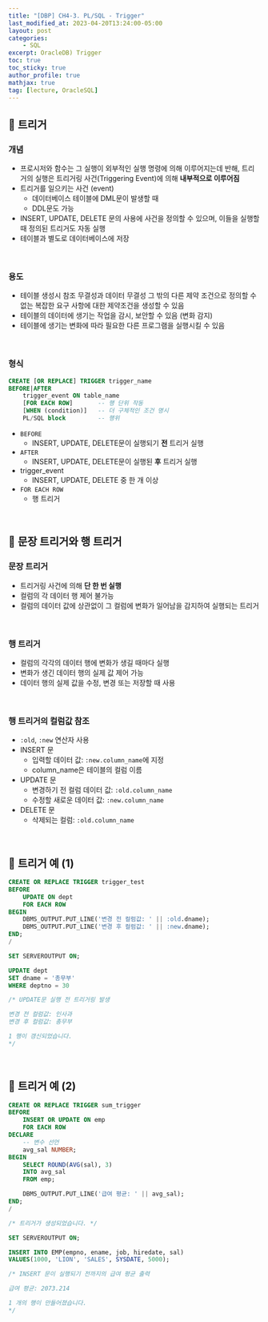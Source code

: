 ```yaml
---
title: "[DBP] CH4-3. PL/SQL - Trigger"
last_modified_at: 2023-04-20T13:24:00-05:00
layout: post
categories:
    - SQL
excerpt: OracleDB) Trigger
toc: true
toc_sticky: true
author_profile: true
mathjax: true
tag: [lecture, OracleSQL]
---
```


## 🥥 트리거


### 개념
- 프로시저와 함수는 그 실행이 외부적인 실행 명령에 의해 이루어지는데 반해, 트리거의 실행은 트리거링 사건(Triggering Event)에 의해 **내부적으로 이루어짐**
- 트리거를 일으키는 사건 (event)
    - 데이터베이스 테이블에 DML문이 발생할 때
    - DDL문도 가능
- INSERT, UPDATE, DELETE 문의 사용에 사건을 정의할 수 있으며, 이들을 실행할 때 정의된 트리거도 자동 실행
- 테이블과 별도로 데이터베이스에 저장

<br>

### 용도
- 테이블 생성시 참조 무결성과 데이터 무결성 그 밖의 다른 제약 조건으로 정의할 수 없는 복잡한 요구 사항에 대한 제약조건을 생성할 수 있음
- 테이블의 데이터에 생기는 작업을 감시, 보안할 수 있음 (변화 감지)
- 테이블에 생기는 변화에 따라 필요한 다른 프로그램을 실행시킬 수 있음

<br>

### 형식
```sql
CREATE [OR REPLACE] TRIGGER trigger_name
BEFORE|AFTER
    trigger_event ON table_name
    [FOR EACH ROW]       -- 행 단위 작동
    [WHEN (condition)]   -- 더 구체적인 조건 명시
    PL/SQL block         -- 행위
```

- `BEFORE`
    - INSERT, UPDATE, DELETE문이 실행되기 **전** 트리거 실행
- `AFTER`
    - INSERT, UPDATE, DELETE문이 실행된 **후** 트리거 실행
- trigger_event
    - INSERT, UPDATE, DELETE 중 한 개 이상
- `FOR EACH ROW`
    - 행 트리거

<br>

## 🥥 문장 트리거와 행 트리거

### 문장 트리거
- 트리거링 사건에 의해 **단 한 번 실행**
- 컬럼의 각 데이터 행 제어 불가능
- 컬럼의 데이터 값에 상관없이 그 컬럼에 변화가 일어남을 감지하여 실행되는 트리거

<br>

### 행 트리거
- 컬럼의 각각의 데이터 행에 변화가 생길 때마다 실행
- 변화가 생긴 데이터 행의 실제 값 제어 가능
- 데이터 행의 실제 값을 수정, 변경 또는 저장할 때 사용

<br>

### 행 트리거의 컬럼값 참조
- `:old`, `:new` 연산자 사용
- INSERT 문
    - 입력할 데이터 값: `:new.column_name`에 지정
    - column_name은 테이블의 컬럼 이름
- UPDATE 문
    - 변경하기 전 컬럼 데이터 값: `:old.column_name`
    - 수정할 새로운 데이터 값: `:new.column_name`
- DELETE 문
    - 삭제되는 컬럼: `:old.column_name`

<br>

## 🥥 트리거 예 (1)


```sql
CREATE OR REPLACE TRIGGER trigger_test
BEFORE
    UPDATE ON dept
    FOR EACH ROW
BEGIN
    DBMS_OUTPUT.PUT_LINE('변경 전 컬럼값: ' || :old.dname);
    DBMS_OUTPUT.PUT_LINE('변경 후 컬럼값: ' || :new.dname);
END;
/
```
```sql
SET SERVEROUTPUT ON;
```
```sql
UPDATE dept
SET dname = '총무부'
WHERE deptno = 30

/* UPDATE문 실행 전 트리거링 발생

변경 전 컬럼값: 인사과
변경 후 컬럼값: 총무부

1 행이 갱신되었습니다.
*/
```

<br>

## 🥥 트리거 예 (2)


```sql
CREATE OR REPLACE TRIGGER sum_trigger
BEFORE
    INSERT OR UPDATE ON emp
    FOR EACH ROW
DECLARE
    -- 변수 선언
    avg_sal NUMBER;
BEGIN
    SELECT ROUND(AVG(sal), 3)
    INTO avg_sal
    FROM emp;

    DBMS_OUTPUT.PUT_LINE('급여 평균: ' || avg_sal);
END;
/

/* 트리거가 생성되었습니다. */
```

```sql
SET SERVEROUTPUT ON;

INSERT INTO EMP(empno, ename, job, hiredate, sal) 
VALUES(1000, 'LION', 'SALES', SYSDATE, 5000);

/* INSERT 문이 실행되기 전까지의 급여 평균 출력

급여 평균: 2073.214

1 개의 행이 만들어졌습니다.
*/
```